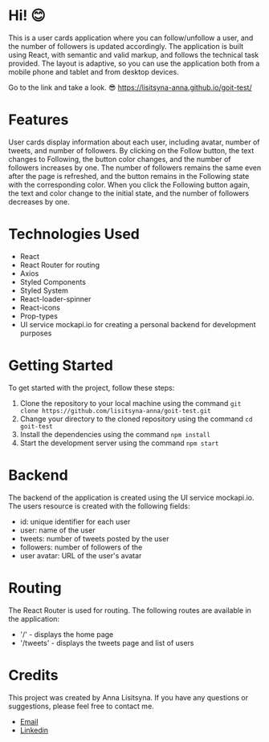 # Hi! 😊 

This is a user cards application where you can follow/unfollow a user, and the
number of followers is updated accordingly. The application is built using
React, with semantic and valid markup, and follows the technical task provided.
The layout is adaptive, so you can use the application both from a mobile phone
and tablet and from desktop devices.

Go to the link and take a look. 😎 https://lisitsyna-anna.github.io/goit-test/

# Features

User cards display information about each user, including avatar, number of
tweets, and number of followers. By clicking on the Follow button, the text
changes to Following, the button color changes, and the number of followers
increases by one. The number of followers remains the same even after the page
is refreshed, and the button remains in the Following state with the
corresponding color. When you click the Following button again, the text and
color change to the initial state, and the number of followers decreases by one.

# Technologies Used

- React
- React Router for routing
- Axios
- Styled Components
- Styled System
- React-loader-spinner
- React-icons
- Prop-types
- UI service mockapi.io for creating a personal backend for development purposes

# Getting Started

To get started with the project, follow these steps:

1. Clone the repository to your local machine using the command
   `git clone https://github.com/lisitsyna-anna/goit-test.git`
2. Change your directory to the cloned repository using the command
   `cd goit-test`
3. Install the dependencies using the command `npm install`
4. Start the development server using the command `npm start`

# Backend

The backend of the application is created using the UI service mockapi.io. The
users resource is created with the following fields:

- id: unique identifier for each user
- user: name of the user
- tweets: number of tweets posted by the user
- followers: number of followers of the
- user avatar: URL of the user's avatar

# Routing

The React Router is used for routing. The following routes are available in the
application:

- '/' - displays the home page
- '/tweets' - displays the tweets page and list of users

# Credits

This project was created by Anna Lisitsyna. If you have any questions or
suggestions, please feel free to contact me.

- [Email](https://anna.lisicina9309@gmail.com)
- [Linkedin](https://www.linkedin.com/in/annalisitsyna/)
